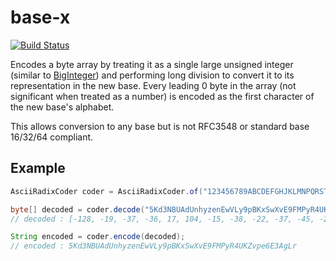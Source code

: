 # base-x

[![Build Status](https://img.shields.io/circleci/project/github/hunterwb/base-x.svg)](https://circleci.com/gh/hunterwb/base-x)

Encodes a byte array by treating it as a single large unsigned
integer (similar to [BigInteger](https://docs.oracle.com/javase/8/docs/api/java/math/BigInteger.html))
and performing long division to convert it to its representation in the new base.
Every leading 0 byte in the array (not significant when treated as a number)
is encoded as the first character of the new base's alphabet.

This allows conversion to any base but is not RFC3548 or standard base 16/32/64 compliant.

## Example

```java
AsciiRadixCoder coder = AsciiRadixCoder.of("123456789ABCDEFGHJKLMNPQRSTUVWXYZabcdefghijkmnopqrstuvwxyz"); // base 58

byte[] decoded = coder.decode("5Kd3NBUAdUnhyzenEwVLy9pBKxSwXvE9FMPyR4UKZvpe6E3AgLr");
// decoded : [-128, -19, -37, -36, 17, 104, -15, -38, -22, -37, -45, -28, 76, 30, 63, -113, 90, 40, 76, 32, 41, -9, -118, -46, 106, -7, -123, -125, -92, -103, -34, 91, 25, 19, -92, -8, 99]

String encoded = coder.encode(decoded);
// encoded : 5Kd3NBUAdUnhyzenEwVLy9pBKxSwXvE9FMPyR4UKZvpe6E3AgLr
```